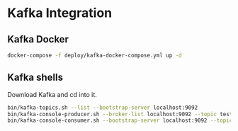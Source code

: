 # Kafka Integration

## Kafka Docker
```bash
docker-compose -f deploy/kafka-docker-compose.yml up -d
```

## Kafka shells
Download Kafka and cd into it.

```bash
bin/kafka-topics.sh --list --bootstrap-server localhost:9092
bin/kafka-console-producer.sh --broker-list localhost:9092 --topic test
bin/kafka-console-consumer.sh --bootstrap-server localhost:9092 --topic test --from-beginning
```
